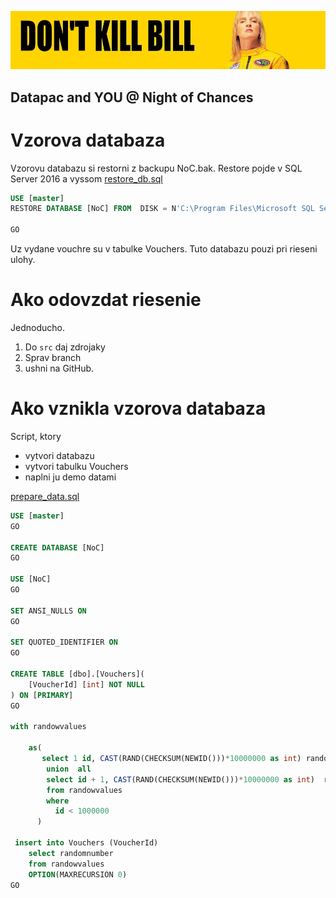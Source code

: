 
![Don't Kill Bill](img/KillBill_banner.jpg "Don't Kill Bill")


## Datapac and YOU @ Night of Chances

# Vzorova databaza
Vzorovu databazu si restorni z backupu NoC.bak. Restore pojde v SQL Server 2016 a vyssom
[restore_db.sql](restore_db.sql)

```sql
USE [master]
RESTORE DATABASE [NoC] FROM  DISK = N'C:\Program Files\Microsoft SQL Server\MSSQL13.SQL\MSSQL\Backup\NoC.bak' WITH  FILE = 1,  NOUNLOAD,  REPLACE,  STATS = 5

GO
```

Uz vydane vouchre su v tabulke Vouchers. Tuto databazu pouzi pri rieseni ulohy.

# Ako odovzdat riesenie
Jednoducho. 

1. Do `src` daj zdrojaky
2. Sprav branch
3. ushni na GitHub.

# Ako vznikla vzorova databaza
Script, ktory
* vytvori databazu
* vytvori tabulku Vouchers
* naplni ju demo datami

[prepare_data.sql](prepare_data.sql)


```sql
USE [master]
GO

CREATE DATABASE [NoC] 
GO

USE [NoC]
GO

SET ANSI_NULLS ON
GO

SET QUOTED_IDENTIFIER ON
GO

CREATE TABLE [dbo].[Vouchers](
	[VoucherId] [int] NOT NULL
) ON [PRIMARY]
GO

with randowvalues

    as(
       select 1 id, CAST(RAND(CHECKSUM(NEWID()))*10000000 as int) randomnumber
        union  all
        select id + 1, CAST(RAND(CHECKSUM(NEWID()))*10000000 as int)  randomnumber
        from randowvalues
        where 
          id < 1000000
      )

 insert into Vouchers (VoucherId) 
    select randomnumber
    from randowvalues
    OPTION(MAXRECURSION 0)
GO
```

